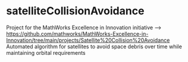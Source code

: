 # satelliteCollisionAvoidance
Project for the MathWorks Excellence in Innovation initiative
--> https://github.com/mathworks/MathWorks-Excellence-in-Innovation/tree/main/projects/Satellite%20Collision%20Avoidance
Automated algorithm for satellites to avoid space debris over time while maintaining orbital requirements
